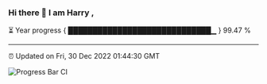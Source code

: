 ### Hi there 👋 I am Harry , 

⏳ Year progress { █████████████████████████████▁ } 99.47 %

---

⏰ Updated on Fri, 30 Dec 2022 01:44:30 GMT

![Progress Bar CI](https://github.com/duykhang68/duykhang68/workflows/Progress%20Bar%20CI/badge.svg)
